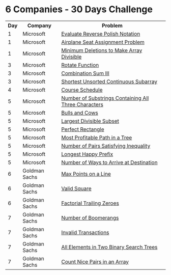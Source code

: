 # 6 Companies - 30 Days Challenge

<table>
  <tr>
    <th>Day</th>
    <th>Company</th>
    <th>Problem</th>
  </tr>
  <tr>
    <td>1</td>
    <td>Microsoft</td>
    <td><a href="https://leetcode.com/problems/evaluate-reverse-polish-notation/">Evaluate Reverse Polish Notation</a></td>
  </tr>
  <tr>
    <td>1</td>
    <td>Microsoft</td>
    <td><a href="https://leetcode.com/problems/airplane-seat-assignment-probability/">Airplane Seat Assignment Problem</td>
  </tr>
  <tr>
    <td>1</td>
    <td>Microsoft</td>
    <td><a href="https://leetcode.com/problems/minimum-deletions-to-make-array-divisible/">Minimum Deletions to Make Array Divisible</td>
  </tr>
  <tr>
    <td>3</td>
    <td>Microsoft</td>
    <td><a href="https://leetcode.com/problems/rotate-function/">Rotate Function</td>
  </tr>
  <tr>
    <td>3</td>
    <td>Microsoft</td>
    <td><a href="https://leetcode.com/problems/combination-sum-iii/">Combination Sum III</td>
  </tr>
  <tr>
    <td>3</td>
    <td>Microsoft</td>
    <td><a href="https://leetcode.com/problems/shortest-unsorted-continuous-subarray/">Shortest Unsorted Continuous Subarray</td>
  </tr>
  <tr>
    <td>4</td>
    <td>Microsoft</td>
    <td><a href="https://leetcode.com/problems/course-schedule/">Course Schedule</td>
  </tr>
  <tr>
    <td>5</td>
    <td>Microsoft</td>
    <td><a href="https://leetcode.com/problems/number-of-substrings-containing-all-three-characters/">Number of Substrings Containing All Three Characters</td>
  </tr>
  <tr>
    <td>5</td>
    <td>Microsoft</td>
    <td><a href="https://leetcode.com/problems/bulls-and-cows/">Bulls and Cows</td>
  </tr>
  <tr>
    <td>5</td>
    <td>Microsoft</td>
    <td><a href="https://leetcode.com/problems/largest-divisible-subset/">Largest Divisible Subset</td>
  </tr>
  <tr>
    <td>5</td>
    <td>Microsoft</td>
    <td><a href="https://leetcode.com/problems/perfect-rectangle/">Perfect Rectangle</td>
  </tr>
  <tr>
  <td>5</td>
    <td>Microsoft</td>
    <td><a href="https://leetcode.com/problems/most-profitable-path-in-a-tree/">Most Profitable Path in a Tree</td>
  </tr>
  <tr>
  <td>5</td>
    <td>Microsoft</td>
    <td><a href="https://leetcode.com/problems/number-of-pairs-satisfying-inequality/">Number of Pairs Satisfying Inequality</td>
  </tr>
  <tr>
  <td>5</td>
    <td>Microsoft</td>
    <td><a href="https://leetcode.com/problems/longest-happy-prefix/">Longest Happy Prefix</td>
  </tr>
  <tr>
  <td>5</td>
    <td>Microsoft</td>
    <td><a href="https://leetcode.com/problems/number-of-ways-to-arrive-at-destination/">Number of Ways to Arrive at Destination</td>
  </tr>
  <tr>
  <td>6</td>
    <td>Goldman Sachs</td>
    <td><a href="https://leetcode.com/problems/max-points-on-a-line/">Max Points on a Line</td>
  </tr>
  <tr>
  <td>6</td>
    <td>Goldman Sachs</td>
    <td><a href="https://leetcode.com/problems/valid-square/">Valid Square</td>
  </tr>
  <tr>
  <td>6</td>
    <td>Goldman Sachs</td>
    <td><a href="https://leetcode.com/problems/factorial-trailing-zeroes/">Factorial Trailing Zeroes</td>
  </tr>
  <tr>
  <td>7</td>
    <td>Goldman Sachs</td>
    <td><a href="https://leetcode.com/problems/number-of-boomerangs/">Number of Boomerangs</td>
  </tr>
  <tr>
  <td>7</td>
    <td>Goldman Sachs</td>
    <td><a href="https://leetcode.com/problems/invalid-transactions/">Invalid Transactions</td>
  </tr>
  <tr>
  <td>7</td>
    <td>Goldman Sachs</td>
    <td><a href="https://leetcode.com/problems/all-elements-in-two-binary-search-trees/">All Elements in Two Binary Search Trees</td>
  </tr>
  <tr>
  <td>7</td>
    <td>Goldman Sachs</td>
    <td><a href="https://leetcode.com/problems/count-nice-pairs-in-an-array/">Count Nice Pairs in an Array</td>
  </tr>
</table>
